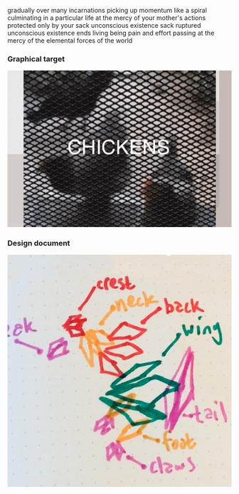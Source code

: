 gradually over many incarnations
picking up momentum
like a spiral
culminating in a particular life
at the mercy of your mother's actions
protected only by your sack
unconscious existence
sack ruptured
unconscious existence ends
living being
pain and effort
passing
at the mercy of the elemental forces of the world

### Graphical target

![Lossy GIF of chickens](chickens.gif)

### Design document

![Drawing in marker of tetrahedral chicken](chicken.jpg)

